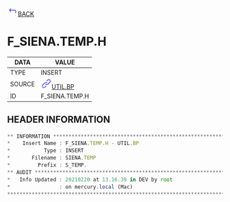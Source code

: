 <img src="../.resources/themes/unicons-line-6563ff/corner-up-left-alt.svg" alt="BACK" width="25" />[BACK](../DOCS/UTIL.BP.md)  
# F_SIENA.TEMP.H  
|DATA|VALUE|
| --- | --- |
|TYPE|INSERT|
|SOURCE|<img src="../.resources/themes/unicons-line-6563ff/link.svg" alt="UTIL.BP" width="25" />[UTIL.BP](../DOCS/UTIL.BP.md)|
|ID|F_SIENA.TEMP.H|
    
    
## HEADER INFORMATION  
```javascript
** INFORMATION ****************************************************************
*    Insert Name : F_SIENA.TEMP.H - UTIL.BP
*           Type : INSERT
*       Filename : SIENA.TEMP
*         Prefix : S_TEMP.
** AUDIT **********************************************************************
*   Info Updated : 20210220 at 13.16.39 in DEV by root
*                : on mercury.local (Mac)
*******************************************************************************
```
